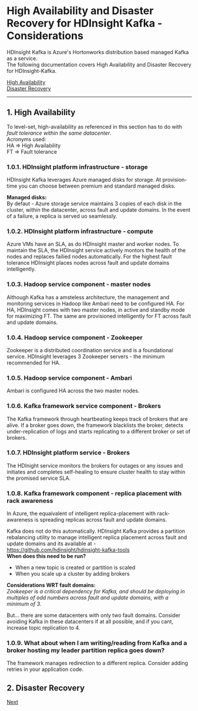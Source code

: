 
# High Availability and Disaster Recovery for HDInsight Kafka - Considerations

HDInsight Kafka is Azure's Hortonworks distribution based managed Kafka as a service.  
The following documentation covers High Availability and Disaster Recovery for HDInsight-Kafka.

[High Availability](README.md#1--high-availability)<br>
[Disaster Recovery](DisasterRecovery.md)
<hr>

## 1.  High Availability
To level-set, high-availability as referenced in this section has to do with *fault tolerance within the same datacenter*.<BR>
Acronyms used:<BR>
HA => High Availability<BR>
FT => Fault tolerance<BR>

### 1.0.1. HDInsight platform infrastructure - storage
HDInsight Kafka leverages Azure managed disks for storage.  At provision-time you can choose between premium and standard managed disks.<BR>

**Managed disks:**<BR>
By defaut - Azure storage service maintains 3 copies of each disk in the cluster, within the datacenter, across fault and update domains.  In the event of a failure, a replica is served uo seamlessly. <BR>

### 1.0.2. HDInsight platform infrastructure - compute
Azure VMs have an SLA, as do HDInsight master and worker nodes.  To maintain the SLA, the HDInsight service actively montors the health of the nodes and replaces failied nodes automatically.  For the highest fault tolerance HDInsight places nodes across fault and update domains intelligently.

### 1.0.3. Hadoop service component - master nodes
Although Kafka has a amsteless architecture, the management and monitoring services  in Hadoop like Ambari need to be configured HA.  For HA, HDInsight comes with two master nodes, in active and standby mode for maximizing FT.  The same are provisioned intelligently for FT across fault and update domains.

### 1.0.4. Hadoop service component - Zookeeper
Zookeeper is a distributed coordination service and is a foundational service.  HDInsight leverages 3 Zookeeper servers - the minimum recommended for HA.

### 1.0.5. Hadoop service component - Ambari
Ambari is configured HA across the two master nodes.

### 1.0.6. Kafka framework service component - Brokers
The Kafka framework through heartbeating keeps track of brokers that are alive.  If a broker goes down, the framework blacklists the broker, detects under-replication of logs and starts replicating to a different broker or set of brokers.  

### 1.0.7. HDInsight platform service - Brokers
The HDInight service monitors the brokers for outages or any issues and initiates and completes self-healing to ensure cluster health to stay within the promised service SLA.

### 1.0.8. Kafka framework component - replica placement with rack awareness 
In Azure, the equaivalent of intelligent replica-placement with rack-awareness is spreading replicas across fault and update domains.<br>

Kafka does not do this automatically.  HDInsight Kafka provides a partition rebalancing utility to manage intelligent replica placement across fault and update domains and its available at -<br>
https://github.com/hdinsight/hdinsight-kafka-tools
<br>
**When does this need to be run?**<br>
- When a new topic is created or partition is scaled
- When you scale up a cluster by adding brokers

**Considerations WRT fault domains:**<br>
*Zookeeper is a critical dependency for Kafka, and should be deploying in multiples of odd numbers across fault and update domains, with a minimum of 3.*<br>

But... there are some datacenters with only two fault domains.  Consider avoiding Kafka in these datacenters if at all possible, and if you cant, increase topic replication to 4.

### 1.0.9. What about when I am writing/reading from Kafka and a broker hosting my leader partition replica goes down?
The framework manages redirection to a different replica.  Consider adding retries in your application code.

## 2.  Disaster Recovery
[Next](https://github.com/anagha-microsoft/hdi-kafka-dr/blob/master/DisasterRecovery.md)
